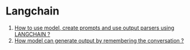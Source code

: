 # Langchain

1) [How to use model, create prompts and use output parsers using LANGCHAIN ?](https://github.com/Somesh140/Langchain-Deeplearning.AI/blob/main/Model%2Cprompts%20and%20parsers.ipynb)
2) [How model can generate output by remembering the conversation ?](https://github.com/Somesh140/Langchain-Deeplearning.AI/blob/main/L2-Memory.ipynb)
